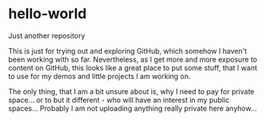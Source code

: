 # hello-world
Just another repository

This is just for trying out and exploring GitHub, which somehow I haven't been working with so far. Nevertheless, as I get more and more exposure to content on GitHub, this looks like a great place to put some stuff, that I want to use for my demos and little projects I am working on.

The only thing, that I am a bit unsure about is, why I need to pay for private space... or to but it different -  who will have an interest in my public spaces... Probably I am not uploading anything really private here anyhow...

